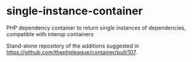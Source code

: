 # single-instance-container
PHP dependency container to return single instances of dependencies, compatible with interop containers

Stand-alone repository of the additions suggested in https://github.com/thephpleague/container/pull/107.

